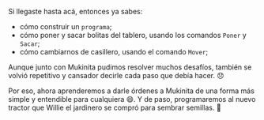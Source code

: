 Si llegaste hasta acá, entonces ya sabes:

* cómo construir un `programa`;
* cómo poner y sacar bolitas del tablero, usando los comandos `Poner` y `Sacar`;
* cómo cambiarnos de casillero, usando el comando `Mover`;

Aunque junto con Mukinita pudimos resolver muchos desafíos, también se volvió repetitivo y cansador decirle cada paso que debía hacer. :disappointed:

Por eso, ahora aprenderemos a darle órdenes a Mukinita de una forma más simple y entendible para cualquiera :smile:. Y de paso, programaremos al nuevo tractor que Willie el jardinero se compró para sembrar semillas. :seedling:

<div align="center">
<img src="https://vignette.wikia.nocookie.net/simpsonstappedout/images/8/80/Willie%27s_Tractor_Menu.png/revision/latest?cb=20150418122247" alt="" width="auto" height="auto">
</div>
